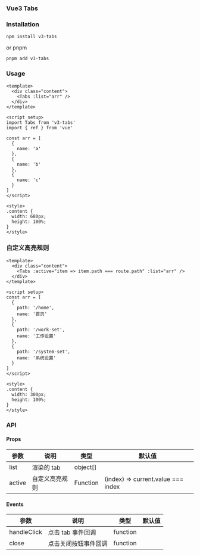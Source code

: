 ### Vue3 Tabs

### Installation

`npm install v3-tabs`

or pnpm

`pnpm add v3-tabs`

### Usage

```vue
<template>
  <div class="content">
    <Tabs :list="arr" />
  </div>
</template>

<script setup>
import Tabs from 'v3-tabs'
import { ref } from 'vue'

const arr = [
  {
    name: 'a'
  },
  {
    name: 'b'
  },
  {
    name: 'c'
  }
]
</script>

<style>
.content {
  width: 680px;
  height: 100%;
}
</style>
```

### 自定义高亮规则

```vue
<template>
  <div class="content">
    <Tabs :active="item => item.path === route.path" :list="arr" />
  </div>
</template>

<script setup>
const arr = [
  {
    path: '/home',
    name: '首页'
  },
  {
    path: '/work-set',
    name: '工作设置'
  },
  {
    path: '/system-set',
    name: '系统设置'
  }
]
</script>

<style>
.content {
  width: 300px;
  height: 100%;
}
</style>
```

### API

#### Props

| 参数   | 说明           | 类型     | 默认值                             |
| ------ | -------------- | -------- | ---------------------------------- |
| list   | 渲染的 tab     | object[] |                                    |
| active | 自定义高亮规则 | Function | (index) => current.value === index |

#### Events

| 参数        | 说明                 | 类型     | 默认值 |
| ----------- | -------------------- | -------- | ------ |
| handleClick | 点击 tab 事件回调    | function |        |
| close       | 点击关闭按钮事件回调 | function |        |
